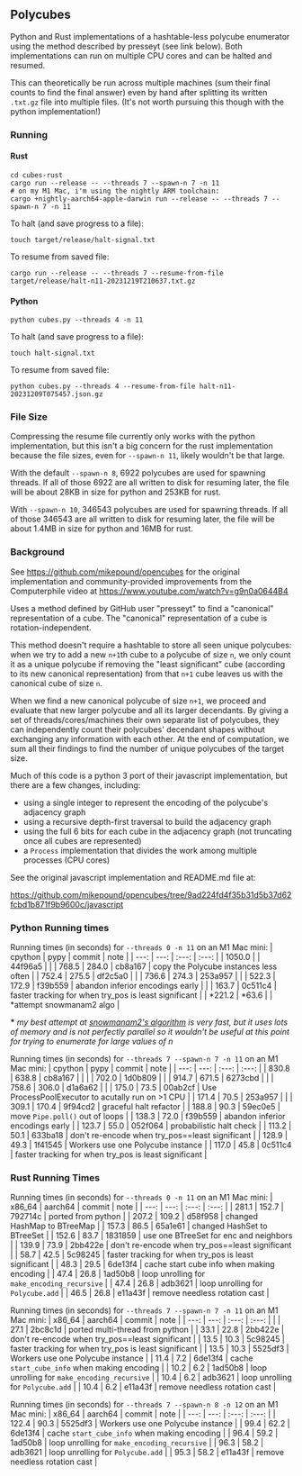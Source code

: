 
## Polycubes

Python and Rust implementations of a hashtable-less polycube enumerator using the method described by presseyt (see link below).  Both implementations can run on multiple CPU cores and can be halted and resumed.

This can theoretically be run across multiple machines (sum their final counts to find the final answer) even by hand after splitting its written `.txt.gz` file into multiple files.  (It's not worth pursuing this though with the python implementation!)

### Running

#### Rust

```
cd cubes-rust
cargo run --release -- --threads 7 --spawn-n 7 -n 11
# on my M1 Mac, i'm using the nightly ARM toolchain:
cargo +nightly-aarch64-apple-darwin run --release -- --threads 7 --spawn-n 7 -n 11
```

To halt (and save progress to a file):
```
touch target/release/halt-signal.txt
```

To resume from saved file:
```
cargo run --release -- --threads 7 --resume-from-file target/release/halt-n11-20231219T210637.txt.gz
```

#### Python

```
python cubes.py --threads 4 -n 11
```

To halt (and save progress to a file):

```
touch halt-signal.txt
```

To resume from saved file:

```
python cubes.py --threads 4 --resume-from-file halt-n11-20231209T075457.json.gz
```

### File Size

Compressing the resume file currently only works with the python implementation, but this isn't a big concern for the rust implementation because the file sizes, even for `--spawn-n 11`, likely wouldn't be that large.

With the default `--spawn-n 8`, 6922 polycubes are used for spawning threads.  If all of those 6922 are all written to disk for resuming later, the file will be about 28KB in size for python and 253KB for rust.

With `--spawn-n 10`, 346543 polycubes are used for spawning threads.  If all of those 346543 are all written to disk for resuming later, the file will be about 1.4MB in size for python and 16MB for rust.

### Background

See https://github.com/mikepound/opencubes for the original implementation and community-provided improvements from the Computerphile video at https://www.youtube.com/watch?v=g9n0a0644B4

Uses a method defined by GitHub user "presseyt" to find a "canonical" representation of a cube.  The "canonical" representation of a cube is rotation-independent.

This method doesn't require a hashtable to store all seen unique polycubes: when we try to add a new `n+1`th cube to a polycube of size `n`, we only count it as a unique polycube if removing the "least significant" cube (according to its new canonical representation) from that `n+1` cube leaves us with the canonical cube of size `n`.

When we find a new canonical polycube of size `n+1`, we proceed and evaluate that new larger polycube and all its larger decendants.  By giving a set of threads/cores/machines their own separate list of polycubes, they can independently count their polycubes' decendant shapes without exchanging any information with each other.  At the end of computation, we sum all their findings to find the number of unique polycubes of the target size.

Much of this code is a python 3 port of their javascript implementation, but there are a few changes, including:

- using a single integer to represent the encoding of the polycube's adjacency graph
- using a recursive depth-first traversal to build the adjacency graph
- using the full 6 bits for each cube in the adjacency graph (not truncating once all cubes are represented)
- a `Process` implementation that divides the work among multiple processes (CPU cores)

See the original javascript implementation and README.md file at:

https://github.com/mikepound/opencubes/tree/9ad224fd4f35b31d5b37d62fcbd1b871f9b9600c/javascript

### Python Running times

Running times (in seconds) for `--threads 0 -n 11` on an M1 Mac mini:
| cpython |  pypy |  commit | note  |
|   ---: |  ---: |  :---:  | :---: |
| 1050.0 |       | 44f96a5 |       |
|  768.5 | 284.0 | cb8a167 | copy the Polycube instances less often |
|  752.4 | 275.5 | df2c5a0 |       |
|  736.6 | 274.3 | 253a957 |       |
|  522.3 | 172.9 | f39b559 | abandon inferior encodings early |
|        | 163.7 | 0c511c4 | faster tracking for when try_pos is least significant |
| *221.2 | *63.6 |         | *attempt snowmanam2 algo |

**\*** _my best attempt at [snowmanam2's algorithm](https://github.com/snowmanam2/SnowmanPolycubeGenerator#algorithms) is very fast, but it uses lots of memory and is not perfectly parallel so it wouldn't be useful at this point for trying to enumerate for large values of n_

Running times (in seconds) for `--threads 7 --spawn-n 7 -n 11` on an M1 Mac mini:
| cpython |  pypy |  commit | note  |
|   ---: |  ---: |  :---:  | :---: |
| 830.8  | 638.8 | cb8a167 |       |
|        | 702.0 | 1d0b809 |       |
| 914.7  | 671.5 | 6273cbd |       |
| 758.6  | 306.0 | d1a6a62 |       |
| 175.0  |  73.5 | 00ab2cf | Use ProcessPoolExecutor to acutally run on >1 CPU |
| 171.4  |  70.5 | 253a957 |       |
| 309.1  | 170.4 | 9f94cd2 | graceful halt refactor |
| 188.8  |  90.3 | 59ec0e5 | move `Pipe.poll()` out of loops |
| 138.3  |  72.0 | f39b559 | abandon inferior encodings early |
| 123.7  |  55.0 | 052f064 | probabilistic halt check |
| 113.2  |  50.1 | 633ba18 | don't re-encode when try_pos==least significant |
| 128.9  |  49.3 | 1f41545 | Workers use one Polycube instance |
| 117.0  |  45.8 | 0c511c4 | faster tracking for when try_pos is least significant |

### Rust Running Times

<!-- cargo +nightly-aarch64-apple-darwin build --release -->
<!-- cargo   +stable-x86_64-apple-darwin build --release -->
<!-- ./target/release/cubes-rust --threads 0 -n 11       -->

Running times (in seconds) for `--threads 0 -n 11` on an M1 Mac mini:
| x86_64 | aarch64 |  commit | note  |
|   ---: |    ---: |  :---:  | :---: |
|  281.1 |   152.7 | 792714c | ported from python |
|  207.2 |   109.2 | d58f958 | changed HashMap to BTreeMap |
|  157.3 |    86.5 | 65a1e61 | changed HashSet to BTreeSet |
|  152.6 |    83.7 | 1831859 | use one BTreeSet for enc and neighbors |
|  139.9 |    73.9 | 2bb422e | don't re-encode when try_pos==least significant |
|   58.7 |    42.5 | 5c98245 | faster tracking for when try_pos is least significant |
|   48.3 |    29.5 | 6de13f4 | cache start cube info when making encoding |
|   47.4 |    26.8 | 1ad50b8 | loop unrolling for `make_encoding_recursive` |
|   47.4 |    26.8 | adb3621 | loop unrolling for `Polycube.add` |
|   46.5 |    26.8 | e11a43f | remove needless rotation cast |

Running times (in seconds) for `--threads 7 --spawn-n 7 -n 11` on an M1 Mac mini:
| x86_64 | aarch64 |  commit | note  |
|   ---: |    ---: |  :---:  | :---: |
|        |    27.1 | 2bc8c1d | ported multi-thread from python |
|   33.1 |    22.8 | 2bb422e | don't re-encode when try_pos==least significant |
|   13.5 |    10.3 | 5c98245 | faster tracking for when try_pos is least significant |
|   13.5 |    10.3 | 5525df3 | Workers use one Polycube instance |
|   11.4 |     7.2 | 6de13f4 | cache `start_cube_info` when making encoding |
|   10.2 |     6.2 | 1ad50b8 | loop unrolling for `make_encoding_recursive` |
|   10.4 |     6.2 | adb3621 | loop unrolling for `Polycube.add` |
|   10.4 |     6.2 | e11a43f | remove needless rotation cast |

Running times (in seconds) for `--threads 7 --spawn-n 8 -n 12` on an M1 Mac mini:
| x86_64 | aarch64 |  commit | note  |
|   ---: |    ---: |  :---:  | :---: |
|  122.4 |    90.3 | 5525df3 | Workers use one Polycube instance |
|   99.4 |    62.2 | 6de13f4 | cache `start_cube_info` when making encoding |
|   96.4 |    59.2 | 1ad50b8 | loop unrolling for `make_encoding_recursive` |
|   96.3 |    58.2 | adb3621 | loop unrolling for `Polycube.add` |
|   95.3 |    58.2 | e11a43f | remove needless rotation cast |
